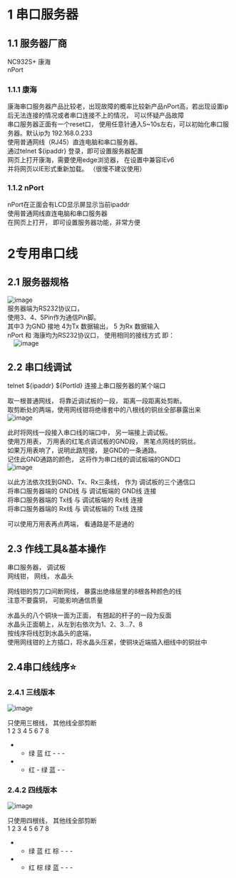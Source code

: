 # 1	串口服务器
## 1.1	服务器厂商
NC932S+ 康海<br>
nPort
   
### 1.1.1 康海
康海串口服务器产品比较老，出现故障的概率比较新产品nPort高，若出现设置ip后无法连接的情况或者串口连接不上的情况， 可以怀疑产品故障<br>
串口服务器正面有一个reset口， 使用任意针通入5~10s左右，可以初始化串口服务器。默认ip为 192.168.0.233<br>
使用普通网线（RJ45）直连电脑和串口服务器。<br>
通过telnet ${ipaddr} 登录，即可设置服务器配置<br>
网页上打开康海，需要使用edge浏览器， 在设置中兼容IEv6<br>
并将网页以IE形式重新加载。 （很慢不建议使用）<br>

### 1.1.2 nPort
nPort在正面会有LCD显示屏显示当前ipaddr<br>
使用普通网线直连电脑和串口服务器<br>
在网页上打开， 即可设置服务器功能，非常方便<br>
 
# 2专用串口线
## 2.1 服务器规格
  ![image](https://github.com/user-attachments/assets/eb5e1f8a-7871-43c6-ba2f-38ef382997db)<br>
服务器端为RS232协议口， <br>
使用3、4、5Pin作为通信Pin脚。<br>
其中3 为GND 接地  4为Tx 数据输出， 5 为Rx 数据输入<br>
nPort 和 海康均为RS232协议口， 使用相同的接线方式 即：<br>
 ![image](https://github.com/user-attachments/assets/8ec66de6-e96a-49e9-a936-804bcb1a9732)<br>

## 2.2 串口线调试
telnet ${ipaddr} ${PortId} 连接上串口服务器的某个端口<br>

取一根普通网线， 将靠近调试板的一段， 距离一段距离处剪断。<br>
取剪断处的两端，使用网线钳将绝缘套中的八根线的铜丝全部暴露出来<br>
 ![image](https://github.com/user-attachments/assets/36d93e54-d758-4bb8-aec0-9c389e72e35a)<br>


此时将网线一段接入串口线的端口中， 另一端接上调试板。<br>
使用万用表， 万用表的红笔点调试板的GND段， 黑笔点网线的铜丝。<br>
如果万用表响了，说明此路短接， 是GND的一条通路。<br>
记住此GND通路的颜色， 这将作为串口线的调试板端的GND口<br>
 ![image](https://github.com/user-attachments/assets/b3cc12a2-952c-475f-9456-d7158e5e79b0)<br>

以此方法依次找到GND、Tx、Rx三条线， 作为 调试板的三个通信口<br>
将串口服务器端的 GND线  与 调试板端的 GND线 连接<br>
将串口服务器端的 Tx线    与 调试板端的 Rx线 连接<br>
将串口服务器端的 Rx线    与 调试板端的 Tx线 连接<br>

可以使用万用表再点两端， 看通路是不是通的<br>

## 2.3 作线工具&基本操作
串口服务器， 调试板<br>
网线钳， 网线， 水晶头<br>

网线钳的剪刀口间断网线， 暴露出绝缘层里的8根各种颜色的线 <br>
注意不要露铜， 可能影响通信质量<br>

水晶头的八个铜块一面为正面， 有翘起的杆子的一段为反面<br>
水晶头正面朝上，从左到右依次为1、2、3…7、8<br>
按线序将线怼到水晶头的底端，<br>
使用网线钳的上方插口，将水晶头压紧，使铜块近端插入细线中的铜丝中<br>

## 2.4串口线线序⭐
### 2.4.1 三线版本
 ![image](https://github.com/user-attachments/assets/ca5a59f6-9600-45c8-8082-adef2508fd27)<br>

只使用三根线， 其他线全部剪断<br>
1   2   3   4   5   6   7   8<br>
- - 绿  蓝  红 - - - <br>
- - 红  -  绿  蓝 - -<br>

### 2.4.2 四线版本
 ![image](https://github.com/user-attachments/assets/8557632d-6996-4f6f-b133-43888cf9e16a)<br>

只使用四根线， 其他线全部剪断<br>
1   2   3   4   5   6   7   8<br>
- - 绿  蓝  红  棕 - - -<br>
- - 红  棕  绿  蓝 - - -<br>

